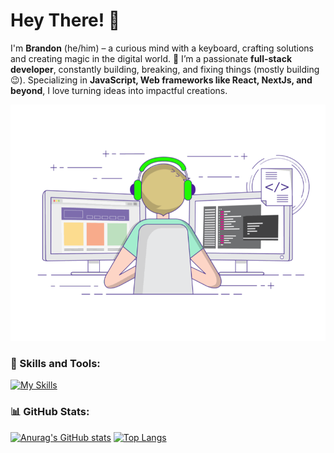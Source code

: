 # Hey There! 👋

I'm **Brandon** (he/him) – a curious mind with a keyboard, crafting solutions and creating magic in the digital world. 🚀 I’m a passionate **full-stack developer**, constantly building, breaking, and fixing things (mostly building 😉). Specializing in **JavaScript, Web frameworks like React, NextJs, and beyond**, I love turning ideas into impactful creations. 

![coding gif](./687474~1.GIF)

### 🚀 Skills and Tools:
[![My Skills](https://skillicons.dev/icons?i=remix,js,react,tailwind,docker,typescript,nextjs,mongodb,bootstrap,css,html)](https://skillicons.dev)


### 📊 GitHub Stats:
[![Anurag's GitHub stats](https://github-readme-stats.vercel.app/api?username=Brandon158-cmyk&show_icons=true&theme=dark)](https://github.com/Brandon158-cmyk/github-readme-stats)
[![Top Langs](https://github-readme-stats.vercel.app/api/top-langs/?username=Brandon158-cmyk&theme=dark)](https://github.com/anuraghazra/github-readme-stats)
